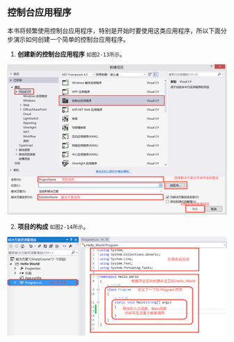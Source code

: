 ## 控制台应用程序

本书将频繁使用控制台应用程序，特别是开始时要使用这类应用程序，所以下面分步演示如何创建一个简单的控制台应用程序。

1. **创建新的控制台应用程序**
``如图2-13所示``。

![图2-13](/assets/2-13.png)

2. **项目的构成**
``如图2-14所示``。

![图2-14](/assets/2-14.png)
